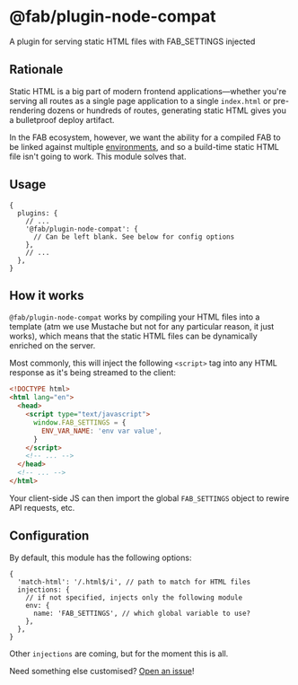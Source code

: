 # @fab/plugin-node-compat

A plugin for serving static HTML files with FAB_SETTINGS injected

## Rationale

Static HTML is a big part of modern frontend applications—whether you're serving all routes as a single page application to a single `index.html` or pre-rendering dozens or hundreds of routes, generating static HTML gives you a bulletproof deploy artifact.

In the FAB ecosystem, however, we want the ability for a compiled FAB to be linked against multiple [environments](https://fab.dev/kb/environment-variables), and so a build-time static HTML file isn't going to work. This module solves that.

## Usage

```json5
{
  plugins: {
    // ...
    '@fab/plugin-node-compat': {
      // Can be left blank. See below for config options
    },
    // ...
  },
}
```

## How it works

`@fab/plugin-node-compat` works by compiling your HTML files into a template (atm we use Mustache but not for any particular reason, it just works), which means that the static HTML files can be dynamically enriched on the server.

Most commonly, this will inject the following `<script>` tag into any HTML response as it's being streamed to the client:

```html
<!DOCTYPE html>
<html lang="en">
  <head>
    <script type="text/javascript">
      window.FAB_SETTINGS = {
        ENV_VAR_NAME: 'env var value',
      }
    </script>
    <!-- ... -->
  </head>
  <!-- ... -->
</html>
```

Your client-side JS can then import the global `FAB_SETTINGS` object to rewire API requests, etc.

## Configuration

By default, this module has the following options:

```json5
{
  'match-html': '/.html$/i', // path to match for HTML files
  injections: {
    // if not specified, injects only the following module
    env: {
      name: 'FAB_SETTINGS', // which global variable to use?
    },
  },
}
```

Other `injections` are coming, but for the moment this is all.

Need something else customised? [Open an issue](https://github.com/fab-spec/fab/issues)!
